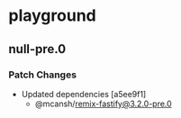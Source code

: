# playground

## null-pre.0

### Patch Changes

- Updated dependencies [a5ee9f1]
  - @mcansh/remix-fastify@3.2.0-pre.0

